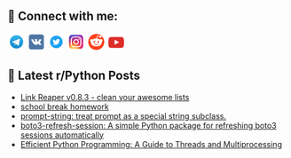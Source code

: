 ## 🔎 Connect with me:
[<img src="https://github.com/bullbesh/bullbesh/blob/main/images/Telegram.png" width="32" height="32" />](https://t.me/bullbesh)
[<img src="https://github.com/bullbesh/bullbesh/blob/main/images/VK.png" width="32" height="32" />](https://vk.com/bullbesh)
[<img src="https://github.com/bullbesh/bullbesh/blob/main/images/Twitter.png" width="32" height="32" />](https://twitter.com/bullbesh1)
[<img src="https://github.com/bullbesh/bullbesh/blob/main/images/Instagram.png" width="32" height="32" />](https://www.instagram.com/bullbesh)
[<img src="https://github.com/bullbesh/bullbesh/blob/main/images/Reddit.png" width="32" height="32" />](https://www.reddit.com/user/bullbesh)
[<img src="https://github.com/bullbesh/bullbesh/blob/main/images/YouTube.png" width="32" height="32" />](https://www.youtube.com/channel/UCtfjRs6uzgq5mfm8S06WTcg)

## 📕 Latest r/Python Posts
<!-- BLOG-POST-LIST:START -->
- [Link Reaper v0.8.3 - clean your awesome lists](https://www.reddit.com/r/Python/comments/1iry0nb/link_reaper_v083_clean_your_awesome_lists/)
- [school break homework](https://www.reddit.com/r/Python/comments/1irq4ej/school_break_homework/)
- [prompt-string: treat prompt as a special string subclass.](https://www.reddit.com/r/Python/comments/1irpfo8/promptstring_treat_prompt_as_a_special_string/)
- [boto3-refresh-session: A simple Python package for refreshing boto3 sessions automatically](https://www.reddit.com/r/Python/comments/1irlw3s/boto3refreshsession_a_simple_python_package_for/)
- [Efficient Python Programming: A Guide to Threads and Multiprocessing](https://www.reddit.com/r/Python/comments/1irl4ap/efficient_python_programming_a_guide_to_threads/)
<!-- BLOG-POST-LIST:END -->

